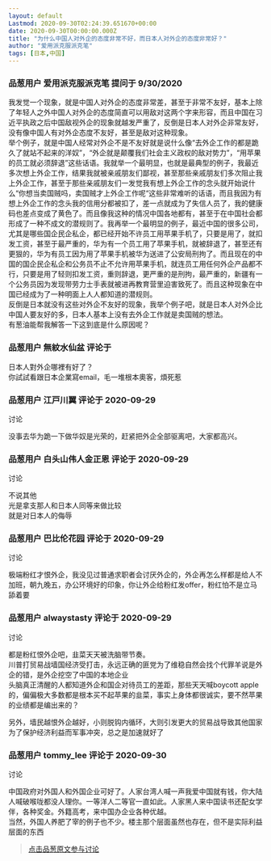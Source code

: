 ```yaml
---
layout: default
Lastmod: 2020-09-30T02:24:39.651670+00:00
date: 2020-09-30T00:00:00.000Z
title: "为什么中国人对外企的态度非常不好，而日本人对外企的态度非常好？"
author: "爱用派克服派克笔"
tags: [日本,中国]
---
```



### 品葱用户 **爱用派克服派克笔** 提问于 9/30/2020
    
我发觉一个现象，就是中国人对外企的态度非常差，甚至于非常不友好，基本上除了年轻人之外中国人对外企的态度简直可以用敌对这两个字来形容，而且中国在习近平执政之后中国敌视外企的现象就越发严重了，反倒是日本人对外企非常友好，没有像中国人有对外企态度不友好，甚至是敌对这种现象。  
举个例子，就是中国人经常对外企不是不友好就是说什么像“去外企工作的都是跪久了就站不起来的洋奴”，“外企就是颠覆我们社会主义政权的敌对势力”，“用苹果的员工就必须辞退”这些话语。我就举一个最明显，也就是最典型的例子，我最近多次想上外企工作，结果我就被亲戚朋友们鄙视，甚至那些亲戚朋友们多次阻止我上外企工作，甚至于那些亲戚朋友们一发觉我有想上外企工作的念头就开始说什么“你想当卖国贼吗，卖国贼才上外企工作呢“这些非常难听的话语，而且我因为有想上外企工作的念头我的信用分都被扣了，差一点就成为了失信人员了，我的健康码也差点变成了黄色了。而且像我这种的情况中国各地都有，甚至于在中国社会都形成了一种不成文的潜规则了。我再举一个最明显的例子，最近中国的很多公司，尤其是哪些国企民企私企，都已经开始不许员工用苹果手机了，只要是用了，就扣发工资，甚至于最严重的，华为有一个员工用了苹果手机，就被辞退了，甚至还有更狠的，华为有员工因为用了苹果手机被华为送进了公安局刑拘了。而且现在的中国的国企民企私企和公务员不止不允许用苹果手机，就连员工用任何外企产品都不行，只要是用了轻则扣发工资，重则辞退，更严重的是刑拘，最严重的，新疆有一个公务员因为发现带劳力士手表就被进再教育营里迫害致死了。而且这种现象在中国已经成为了一种明面上人人都知道的潜规则。  
反倒是日本就没有这些对外企不友好的现象，我举个例子吧，就是日本人对外企比中国人要友好的多，日本人基本上没有去外企工作就是卖国贼的想法。  
有葱油能帮我解答一下这到底是什么原因呢？
    
                

### 品葱用户 **無紋水仙盆** 评论于 
        
日本人對外企哪裡有好了？  
你試試看跟日本企業寫email，毛一堆根本奧客，煩死惹
        
                

### 品葱用户 **江戸川翼** 评论于 2020-09-29
讨论

        
没事去华为跪一下做华奴是光荣的，赶紧把外企全部驱离吧，大家都高兴。
        
                

### 品葱用户 **白头山伟人金正恩** 评论于 2020-09-29
讨论

        
不说其他  
光是拿支那人和日本人同等来做比较  
就是对日本人的侮辱
        
                

### 品葱用户 **巴比伦花园** 评论于 2020-09-29
讨论

        
极端粉红才恨外企，我没见过普通求职者会讨厌外企的，外企再怎么样都是给人不加班，朝九晚五，办公环境好的印象，你让外企给粉红发offer，粉红怕不是立马舔着要
        
                

### 品葱用户 **alwaystasty** 评论于 2020-09-29
讨论

        
都是粉红恨外企吧，韭菜天天被洗脑带节奏。  
川普打贸易战墙国经济受打击，永远正确的匪党为了维稳自然会找个代罪羊说是外企的错，是外企挖空了中国的本地企业  
头脑真正清醒的人都知道外企和国企对待员工的差距，那些天天喊boycott apple的，偏偏极大多数都是根本买不起苹果的韭菜，事实上身体都很诚实，要不然苹果的业绩都是编出来的？  
  
另外，墙民越恨外企越好，小则脱钩内循环，大则引发更大的贸易战导致其他国家为了保护经济利益而军事冲突，总之是加速就好了
        
                

### 品葱用户 **tommy_lee** 评论于 2020-09-30
讨论

        
中国政府对外国人和外国企业可好了。人家台湾人喊一声我爱中国就有钱，你大陆人喊破喉咙都没人理你。一等洋人二等官一直如此。人家黑人来中国读书还配女学伴，各种奖金。外籍高考，来中国办企业各种优越。  
当然，外国人养肥了宰的例子也不少。楼主那个层面虽然也存在，但不是实际利益层面的东西
        
                





> [点击品葱原文参与讨论](https://pincong.rocks/question/31582)

